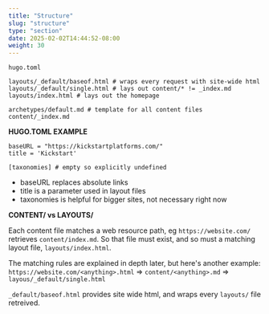 ```yaml
---
title: "Structure"
slug: "structure"
type: "section"
date: 2025-02-02T14:44:52-08:00
weight: 30
---
```


```
hugo.toml

layouts/_default/baseof.html # wraps every request with site-wide html
layouts/_default/single.html # lays out content/* != _index.md
layouts/index.html # lays out the homepage

archetypes/default.md # template for all content files
content/_index.md
```

**HUGO.TOML EXAMPLE**
```
baseURL = "https://kickstartplatforms.com/"
title = 'Kickstart'

[taxonomies] # empty so explicitly undefined
```
- baseURL replaces absolute links
- title is a parameter used in layout files
- taxonomies is helpful for bigger sites, not necessary right now

**CONTENT/ vs LAYOUTS/**

Each content file matches a web resource path, eg `https://website.com/` retrieves `content/index.md`. So that file must exist, and so must a matching layout file, `layouts/index.html`. 

The matching rules are explained in depth later, but here's another example: `https://website.com/<anything>.html` =&gt; `content/<anything>.md` =&gt; `layous/_default/single.html`

`_default/baseof.html` provides site wide html, and wraps every `layouts/` file retreived.



